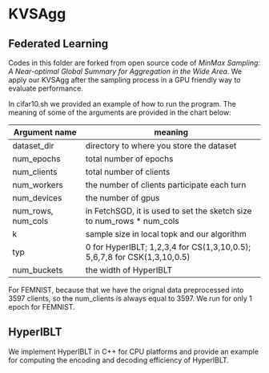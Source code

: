 # KVSAgg

## Federated Learning

Codes in this folder are forked from open source code of *MinMax Sampling: A Near-optimal Global Summary for Aggregation in the Wide Area*. We apply our KVSAgg after the sampling process in a GPU friendly way to evaluate performance.

In cifar10.sh we provided an example of how to run the program. The meaning of some of the arguments are provided in the chart below: 

| Argument name      | meaning                                                               |
|--------------------|-----------------------------------------------------------------------|
| dataset_dir        | directory to where you store the dataset                              |
| num_epochs         | total number of epochs                                                |
| num_clients        | total number of clients                                               |
| num_workers        | the number of clients participate each turn                           |
| num_devices        | the number of gpus                                                    |
| num_rows, num_cols | in FetchSGD, it is used to set the sketch size to num_rows * num_cols |
| k                  | sample size in local topk and our algorithm                           |
| typ                | 0 for HyperIBLT; 1,2,3,4 for CS(1,3,10,0.5); 5,6,7,8 for CSK(1,3,10,0.5)                                                                                  |
| num_buckets        | the width of HyperIBLT                                                |


For FEMNIST, because that we have the orignal data preprocessed into 3597 clients, so the num_clients is always equal to 3597. We run for only 1 epoch for FEMNIST.


## HyperIBLT

We implement HyperIBLT in C++ for CPU platforms and provide an example for computing the encoding and decoding efficiency of HyperIBLT.